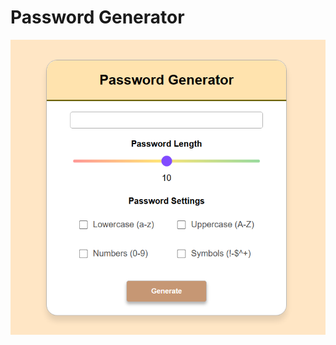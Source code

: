 # Password Generator

![alt text](https://github.com/kelopaksalak/password-generator-flask/blob/d51866189be9c35dea47b44f3c3cddb39150c827/static/image.png)
